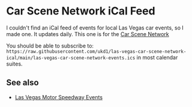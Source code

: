# Car Scene Network iCal Feed

I couldn't find an iCal feed of events for local Las Vegas car events, so I made one. It updates daily. This one is for the [Car Scene Network](https://tickets.thefoat.com/lasvegascarmeets/host_id-110971/)

You should be able to subscribe to: `https://raw.githubusercontent.com/ukd1/las-vegas-car-scene-network-ical/main/las-vegas-car-scene-network-events.ics` in most calendar suites.

## See also

- [Las Vegas Motor Speedway Events](https://github.com/ukd1/lvms-events/)
